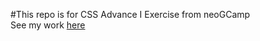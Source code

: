 #This repo is for CSS Advance I Exercise from neoGCamp  
See my work [here](https://css-adv-1-ngc.netlify.app)
